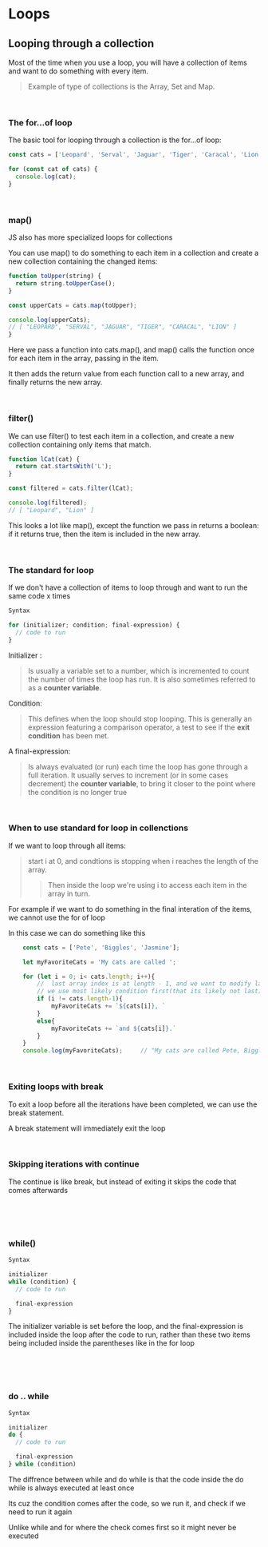 # Loops

<h2>Looping through a collection</h2>


Most of the time when you use a loop, you will have a collection of items and want to do something with every item.

> Example of type of collections is the Array, Set and Map.

<br>
<h3>

**The for...of loop**

</h3>

The basic tool for looping through a collection is the for...of loop:

```js
const cats = ['Leopard', 'Serval', 'Jaguar', 'Tiger', 'Caracal', 'Lion'];

for (const cat of cats) {
  console.log(cat);
}
```
<br>
<h3>

**map()**

</h3>

JS also has more specialized loops for collections

You can use map() to do something to each item in a collection and create a new collection containing the changed items:

```js
function toUpper(string) {
  return string.toUpperCase();
}

const upperCats = cats.map(toUpper);

console.log(upperCats);
// [ "LEOPARD", "SERVAL", "JAGUAR", "TIGER", "CARACAL", "LION" ]
}
```

Here we pass a function into cats.map(), and map() calls the function once for each item in the array, passing in the item. 

It then adds the return value from each function call to a new array, and finally returns the new array.

<br>
<h3>

**filter()**

</h3>

We can use filter() to test each item in a collection, and create a new collection containing only items that match.

```js
function lCat(cat) {
  return cat.startsWith('L');
}

const filtered = cats.filter(lCat);

console.log(filtered);
// [ "Leopard", "Lion" ]
```

This looks a lot like map(), except the function we pass in returns a boolean: if it returns true, then the item is included in the new array.

<br>
<h3>

**The standard for loop**

</h3>
If we don't have a collection of items to loop through and want to run the same code x times

```js
Syntax

for (initializer; condition; final-expression) {
  // code to run
}
```
Initializer :
> Is usually a variable set to a number, which is incremented to count the number of times the loop has run. It is also sometimes referred to as a **counter variable**.
>
Condition:

>This defines when the loop should stop looping. This is generally an expression featuring a comparison operator, a test to see if the **exit condition** has been met.

A final-expression:

>Is always evaluated (or run) each time the loop has gone through a full iteration. It usually serves to increment (or in some cases decrement) the **counter variable**, to bring it closer to the point where the condition is no longer true

<br>
<h3>

**When to use standard for loop in collenctions**

</h3>

If we want to loop through all items:
    
> start i at 0, and condtions is stopping when i reaches the length of the array.
>>Then inside the loop we're using i to access each item in the array in turn.

For example if we want to do something in the final interation of the items, we cannot use the for of loop

In this case we can do something like this
```js
    const cats = ['Pete', 'Biggles', 'Jasmine'];

    let myFavoriteCats = 'My cats are called ';

    for (let i = 0; i< cats.length; i++){
        //  last array index is at length - 1, and we want to modify last output
        // we use most likely condition first(that its likely not last) to save runtime
        if (i != cats.length-1){
            myFavoriteCats += `${cats[i]}, `
        }
        else{
            myFavoriteCats += `and ${cats[i]}.`
        }
    }
    console.log(myFavoriteCats);     // "My cats are called Pete, Biggles, and Jasmine."

```

<br>
<h3>

**Exiting loops with break**

</h3>
To exit a loop before all the iterations have been completed, we can use the break statement. 

A break statement will immediately exit the loop

<br>
<h3>

**Skipping iterations with continue**
</h3>

The continue is like break, but instead of exiting it skips the code that comes afterwards

<br>
<br>
<br>
<h3>

**while()**

</h3>


```js
Syntax

initializer
while (condition) {
  // code to run

  final-expression
}
```

The initializer variable is set before the loop, and the final-expression is included inside the loop after the code to run, rather than these two items being included inside the parentheses like in the for loop


<br>
<br>
<br>
<h3>

**do .. while**

</h3>


```js
Syntax

initializer
do {
  // code to run

  final-expression
} while (condition)
```

The diffrence between while and do while is that the code inside the do while is always executed at least once

Its cuz the condition comes after the code, so we run it, and check if we need to run it again

Unlike while and for where the check comes first so it might never be executed

